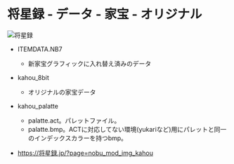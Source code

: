 # 将星録 - データ - 家宝 - オリジナル

![将星録](https://img.shields.io/badge/将星録-with_PK-6479ff.svg)

- ITEMDATA.NB7
  - 新家宝グラフィックに入れ替え済みのデータ

- kahou_8bit
  - オリジナルの家宝データ

- kahou_palatte
  - palatte.act。パレットファイル。
  - palatte.bmp。ACTに対応してない環境(yukariなど)用にパレットと同一のインデックスカラーを持つbmp。
  
- https://将星録.jp/?page=nobu_mod_img_kahou